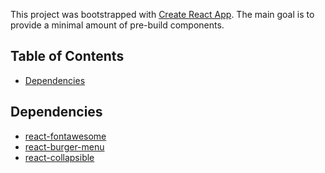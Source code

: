 This project was bootstrapped with [Create React App](https://github.com/facebookincubator/create-react-app).
The main goal is to provide a minimal amount of pre-build components.

## Table of Contents
- [Dependencies](#dependencies)

## Dependencies
- [react-fontawesome](https://github.com/FortAwesome/react-fontawesome)
- [react-burger-menu](https://github.com/negomi/react-burger-menu)
- [react-collapsible](https://github.com/glennflanagan/react-collapsible)